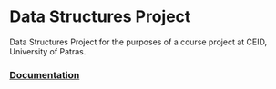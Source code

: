 # Data Structures Project
Data Structures Project for the purposes of a course project at CEID, University of Patras.

### [Documentation](https://github.com/alex-xiarchos/ceid-datastructures/blob/main/1059619_1059633_ΑΝΑΦΟΡΑ.pdf)
